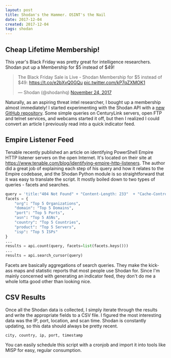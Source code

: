 ```yaml
---
layout: post
title: Shodan's the Hammer. OSINT's the Nail
date: 2017-12-04
created: 2017-12-04
tags: shodan
---
```

## Cheap Lifetime Membership!
This year's Black Friday was pretty great for intelligence researchers. Shodan put up a Membership for $5 instead of $49!
<blockquote class="twitter-tweet" data-lang="en"><p lang="en" dir="ltr">The Black Friday Sale is Live - Shodan Membership for $5 instead of $49: <a href="https://t.co/e2bXvQ0GQu">https://t.co/e2bXvQ0GQu</a> <a href="https://t.co/kP7qZXMOK1">pic.twitter.com/kP7qZXMOK1</a></p>&mdash; Shodan (@shodanhq) <a href="https://twitter.com/shodanhq/status/933907388444430336?ref_src=twsrc%5Etfw">November 24, 2017</a></blockquote>
<script async src="https://platform.twitter.com/widgets.js" charset="utf-8"></script>

Naturally, as an aspiring threat intel researcher, I bought up a membership almost immediately!
I started experimenting with the Shodan API with a [new GitHub repository](https://github.com/infosec-intern/shodan-stuff). Some simple queries on CenturyLink servers, open FTP and telnet services, and webcams started it off, but then I realized I could convert an article I previously read into a quick indicator feed.

## Empire Listener Feed
Tenable recently published an article on identifying PowerShell Empire HTTP listener servers on the open Internet. It's located on their site at https://www.tenable.com/blog/identifying-empire-http-listeners. The author did a great job of explaining each step of his query and how it relates to the Empire codebase, and the Shodan Python module is so straightforward that it was easy to translate the script.
It mostly boiled down to two types of queries - facets and searches.
```python
query = 'title:"404 Not Found" + "Content-Length: 233"  + "Cache-Control: no-cache, no-store, must-revalidate" -"post-check=" -"pre-check=" -"private" + "Pragma: no-cache" + "Expires: 0" + "Server:" -"X-" -"Set-Cookie:" -"Connection:" -"Etag" -"Last-Modified" -"Accept-Ranges:" -"Access-Control"'
facets = {
    "org": "Top 5 Organizations",
    "domain": "Top 5 Domains",
    "port": "Top 5 Ports",
    "asn": "Top 5 ASNs",
    "country": "Top 5 Countries",
    "product": "Top 5 Servers",
    "isp": "Top 5 ISPs"
}
...
results = api.count(query, facets=list(facets.keys()))
...
results = api.search_cursor(query)
```
Facets are basically aggregations of search queries. They make the kick-ass maps and statistic reports that most people use Shodan for. Since I'm mainly concerned with generating an indicator feed, they don't do me a whole lotta good other than looking nice.

## CSV Results
Once all the Shodan data is collected, I simply iterate through the results and write the appropriate fields to a CSV file. I figured the most interesting data was the IP, port, location, and scan time. Shodan is constantly updating, so this data should always be pretty recent.
```
city, country, ip, port, timestamp
```
You can easily schedule this script with a cronjob and import it into tools like MISP for easy, regular consumption.